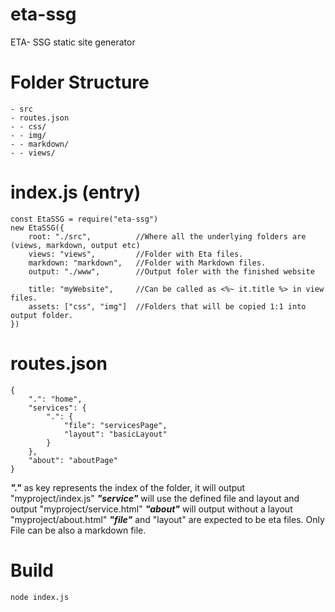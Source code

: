 # eta-ssg
ETA- SSG static site generator

# Folder Structure
    - src
    - routes.json
    - - css/
    - - img/
    - - markdown/
    - - views/

# index.js (entry)
    const EtaSSG = require("eta-ssg")
    new EtaSSG({
        root: "./src",          //Where all the underlying folders are (views, markdown, output etc)
        views: "views",         //Folder with Eta files.
        markdown: "markdown",   //Folder with Markdown files.
        output: "./www",        //Output foler with the finished website
        
        title: "myWebsite",     //Can be called as <%~ it.title %> in view files.
        assets: ["css", "img"]  //Folders that will be copied 1:1 into output folder.
    })

# routes.json
    {
        ".": "home",
        "services": {
            ".": {
                "file": "servicesPage",
                "layout": "basicLayout"
            }
        },
        "about": "aboutPage"
    }

***"."*** as key represents the index of the folder, it will output "myproject/index.js"
***"service"*** will use the defined file and layout and output "myproject/service.html"
***"about"*** will output without a layout "myproject/about.html"
***"file"*** and "layout" are expected to be eta files. Only File can be also a markdown file.

# Build
    node index.js
